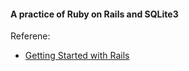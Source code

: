 #### A practice of Ruby on Rails and SQLite3

Referene:
* [Getting Started with Rails](https://guides.rubyonrails.org/getting_started.html)
